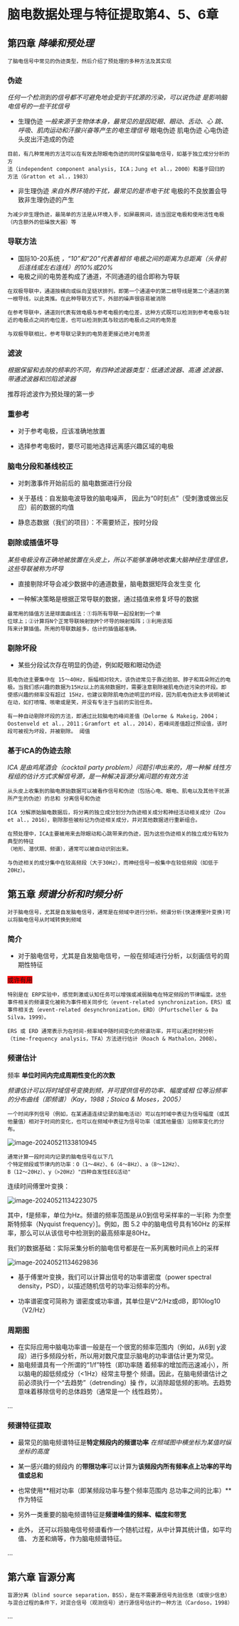 # 脑电数据处理与特征提取第4、5、6章



## 第四章 *降噪和预处理*

```
了脑电信号中常见的伪迹类型，然后介绍了预处理的多种方法及其实现
```

### 伪迹

*任何一个检测到的信号都不可避免地会受到干扰源的污染，可以说伪迹 是影响脑电信号的一些干扰信号*

* 生理伪迹  *一般来源于生物体本身，最常见的是因眨眼、眼动、舌动、心 跳、呼吸、肌肉运动和汗腺兴奋等产生的电生理信号*  眼电伪迹  肌电伪迹 心电伪迹 头皮出汗造成的伪迹

 ```
 目前，有几种常用的方法可以在有效去除眼电伪迹的同时保留脑电信号，如基于独立成分分析的方
 法（independent component analysis, ICA；Jung et al.，2000）和基于回归的
 方法（Gratton et al.，1983）
 ```

* 非生理伪迹 *来自外界环境的干扰，最常见的是市电干扰* 电极的不良放置会导致非生理伪迹的产生

```
为减少非生理伪迹，最简单的方法是从环境入手，如屏蔽房间，适当固定电极和使用活性电极（内含额外的低噪放大器）等
```

### 导联方法

* 国际10-20系统 *，“10”和“20”代表着相邻 电极之间的距离为总距离（头骨前后连线或左右连线）的10%或20%*
* 电极之间的电势差构成了通道，不同通道的组合即称为导联

```
在双极导联中，通道按横向或纵向呈链状排列，即第一个通道中的第二根导线是第二个通道的第一根导线，以此类推。在此种导联方式下，外部的噪声很容易被消除

在参考导联中，通道则代表有效电极与参考电极的电位差，这种方式既可以检测到参考电极与较近的电极点之间的电位差，也可以检测到其与较远的电极点之间的电势差

与双极导联相比，参考导联记录到的电势差更接近绝对电势差
```

### 滤波

*根据保留和去除的频率的不同，有四种滤波器类型：低通滤波器、高通 滤波器、带通滤波器和凹陷滤波器*

推荐将滤波作为预处理的第一步

### 重参考

* 对于参考电极，应该准确地放置

* 选择参考电极时，要尽可能地选择远离感兴趣区域的电极

### 脑电分段和基线校正

* 对刺激事件开始前后的 脑电数据进行分段

* 关于基线：自发脑电波导致的脑电噪声， 因此为“0时刻点”（受刺激或做出反应）前的数据的均值
* 静息态数据（我们的项目）：不需要矫正，按时分段

### 剔除或插值坏导 

*某些电极没有正确地被放置在头皮上，所以不能够准确地收集大脑神经生理信息，这些导联被称为坏导*

* 直接剔除坏导会减少数据中的通道数量，脑电数据矩阵会发生变 化

* 一种解决策略是根据正常导联的数据，通过插值来修复坏导的数据

```
最常用的插值方法是球面曲线法：①将所有导联一起投射到一个单
位球上；②计算将N个正常导联映射到M个坏导的映射矩阵；③利用该矩
阵来计算插值。所用的导联数越多，估计的插值越准确。
```

### 剔除坏段

* 某些分段试次存在明显的伪迹，例如眨眼和眼动伪迹

```
肌电伪迹主要集中在 15～40Hz，振幅相对较大，该伪迹常见于靠近脸部、脖子和耳朵附近的电极。当我们感兴趣的数据为15Hz以上的高频数据时，需要注意剔除被肌电伪迹污染的坏段。即使感兴趣的频率没有超过 15Hz，也建议剔除肌电伪迹明显的坏段，因为肌电伪迹太多说明被试在动，如打喷嚏、咳嗽或是笑，并没有专注于当前的实验任务。
```

```
有一种自动剔除坏段的方法，即通过比较脑电的峰间差值（Delorme & Makeig，2004；Oostenveld et al.，2011；Gramfort et al.，2014），若峰间差值超过预设值，该时段可被视为坏段，并被剔除。 阈值
```

### 基于ICA的伪迹去除 

*ICA 是由鸡尾酒会（cocktail party problem）问题引申出来的，用一种解 线性方程组的估计方式求解信号源，是一种解决盲源分离问题的有效方法*

```
从头皮上收集到的脑电原始数据可以被看作信号和伪迹（包括心电、眼电、肌电以及其他干扰源所产生的伪迹）的总和 分离信号和伪迹

ICA 分解原始脑电数据后，将分离的独立成分划分为伪迹相关成分和神经活动相关成分（Zou et al.，2016），剔除那些被标记为伪迹相关成分，并对其他数据进行重新组合。

在预处理中，ICA主要被用来去除眼动和心跳带来的伪迹，因为这些伪迹相关的独立成分有较为典型的特征
（地形、潜伏期、频谱），通常可以被自动识别出来。

与伪迹相关的成分集中在较高频段（大于30Hz），而神经信号一般集中在较低频段（如低于20Hz）。
```

## 第五章 *频谱分析和时频分析* 

```
对于脑电信号，尤其是自发脑电信号，通常是在频域中进行分析。频谱分析(快速傅里叶变换)可以将脑电信号从时域转换到频域
```

### 简介

* 对于脑电信号，尤其是自发脑电信号，一般在频域进行分析，以刻画信号的周期性特征

<span style="background-color: red;">或许有用</span>

```
特别是在 ERP实验中，感觉刺激或认知任务可以增强或减弱脑电在特定频段的节律幅度。这些事件相关的频谱变化被称为事件相关同步化（event-related synchronization，ERS）或事件相关去（event-related desynchronization，ERD）（Pfurtscheller & Da Silva，1999）。

ERS 或 ERD 通常表示为在时间-频率域中随时间变化的频谱功率，并可以通过时频分析（time-frequency analysis，TFA）方法进行估计（Roach & Mathalon，2008）。 
```



### 频谱估计

频率 **单位时间内完成周期性变化的次数**

*频谱估计可以将时域信号变换到频，并可提供信号的功率、幅度或相 位等沿频率的分布曲线（即频谱）（Kay，1988；Stoica & Moses，2005）*

```
一个时间序列信号（例如，在某通道连续记录的脑电活动）可以在时域中表征为信号幅度（或其他量值）相对于时间的变化，也可以在频域中表征为信号功率（或其他量值）沿频率变化的分布。
```

![image-20240521133810945](img\image-20240521133810945.png)

```
通常计算一段时间内记录的脑电信号在以下几
个特定频段或节律内的功率：O（1～4Hz）、6（4～8Hz）、a（8～12Hz）、
B（12～20Hz）、y（>20Hz）"四种自发性EEG活动"
```

连续时间傅里叶变换：

![image-20240521134223075](img\image-20240521134223075.png)

其中，f是频率，单位为Hz。频谱的频率范围是从0到信号采样率的一半[称 为奈奎斯特频率（Nyquist frequency）]。例如，图 5.2 中的脑电信号具有160Hz 的采样率，那么可以从该信号中检测到的最高频率是80Hz。 

我们的数据基础：实际采集分析的脑电信号都是在一系列离散时间点上的采样

![image-20240521134629836](img\image-20240521134629836.png)



* 基于傅里叶变换，我们可以计算出信号的功率谱密度（power spectral  density，PSD），以描述随机信号的功率沿频率的分布。

* 功率谱密度可简称为 谱密度或功率谱，其单位是V^2/Hz或dB，即10log10（V2/Hz）

### 周期图

* 在实际应用中脑电功率谱一般是在一个很宽的频率范围内（例如，从6到 y波段）进行多频段分析，所以用对数尺度显示脑电的功率谱估计更为常见。
* 脑电频谱具有一个所谓的“1/f”特性（即功率随 着频率的增加而迅速减小），所以脑电的超低频成分（<1Hz）经常主导整个 频谱。因此，在脑电频谱估计之前必须执行一个“去趋势”（detrending）操 作，以消除超低频的影响。去趋势意味着移除信号的总体趋势（通常是一个 线性趋势）。

...

### 频谱特征提取

* 最常见的脑电频谱特征是**特定频段内的频谱功率** *在频域图中横坐标为某值时纵坐标的高度*

* 某一感兴趣的频段内 的**带限功率**可以计算为**该频段内所有频率点上功率的平均值或总和**

* 也常使用**相对功率（即某频段功率与整个频率范围内 总功率之间的比率）**作为特征
* 另外一类重要的脑电频谱特征是**频谱峰值的频率、幅度和带宽**

* 此外， 还可以将脑电信号频谱看作一个随机过程，从中计算其统计值，如平均值、 方差和熵等，作为脑电频谱特征。 

...

## 第六章 盲源分离

```
盲源分离（blind source separation，BSS），是在不需要源信号先验信息（或很少信息）与混合过程的条件下，对混合信号（观测信号）进行源信号估计的一种方法（Cardoso，1998）
```

...

